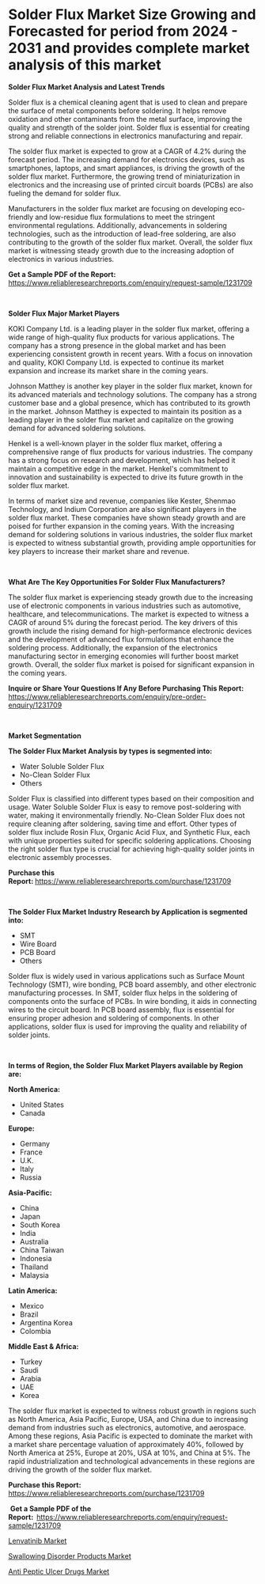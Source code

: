 <p><h1>Solder Flux Market Size Growing and Forecasted for period from 2024 - 2031 and provides complete market analysis of this market</h1></p><p><strong>Solder Flux Market Analysis and Latest Trends</strong></p>
<p><p>Solder flux is a chemical cleaning agent that is used to clean and prepare the surface of metal components before soldering. It helps remove oxidation and other contaminants from the metal surface, improving the quality and strength of the solder joint. Solder flux is essential for creating strong and reliable connections in electronics manufacturing and repair.</p><p>The solder flux market is expected to grow at a CAGR of 4.2% during the forecast period. The increasing demand for electronics devices, such as smartphones, laptops, and smart appliances, is driving the growth of the solder flux market. Furthermore, the growing trend of miniaturization in electronics and the increasing use of printed circuit boards (PCBs) are also fueling the demand for solder flux.</p><p>Manufacturers in the solder flux market are focusing on developing eco-friendly and low-residue flux formulations to meet the stringent environmental regulations. Additionally, advancements in soldering technologies, such as the introduction of lead-free soldering, are also contributing to the growth of the solder flux market. Overall, the solder flux market is witnessing steady growth due to the increasing adoption of electronics in various industries.</p></p>
<p><strong>Get a Sample PDF of the Report:&nbsp;</strong> <a href="https://www.reliableresearchreports.com/enquiry/request-sample/1231709">https://www.reliableresearchreports.com/enquiry/request-sample/1231709</a></p>
<p>&nbsp;</p>
<p><strong>Solder Flux Major Market Players</strong></p>
<p><p>KOKI Company Ltd. is a leading player in the solder flux market, offering a wide range of high-quality flux products for various applications. The company has a strong presence in the global market and has been experiencing consistent growth in recent years. With a focus on innovation and quality, KOKI Company Ltd. is expected to continue its market expansion and increase its market share in the coming years.</p><p>Johnson Matthey is another key player in the solder flux market, known for its advanced materials and technology solutions. The company has a strong customer base and a global presence, which has contributed to its growth in the market. Johnson Matthey is expected to maintain its position as a leading player in the solder flux market and capitalize on the growing demand for advanced soldering solutions.</p><p>Henkel is a well-known player in the solder flux market, offering a comprehensive range of flux products for various industries. The company has a strong focus on research and development, which has helped it maintain a competitive edge in the market. Henkel's commitment to innovation and sustainability is expected to drive its future growth in the solder flux market.</p><p>In terms of market size and revenue, companies like Kester, Shenmao Technology, and Indium Corporation are also significant players in the solder flux market. These companies have shown steady growth and are poised for further expansion in the coming years. With the increasing demand for soldering solutions in various industries, the solder flux market is expected to witness substantial growth, providing ample opportunities for key players to increase their market share and revenue.</p></p>
<p>&nbsp;</p>
<p><strong>What Are The Key Opportunities For Solder Flux Manufacturers?</strong></p>
<p><p>The solder flux market is experiencing steady growth due to the increasing use of electronic components in various industries such as automotive, healthcare, and telecommunications. The market is expected to witness a CAGR of around 5% during the forecast period. The key drivers of this growth include the rising demand for high-performance electronic devices and the development of advanced flux formulations that enhance the soldering process. Additionally, the expansion of the electronics manufacturing sector in emerging economies will further boost market growth. Overall, the solder flux market is poised for significant expansion in the coming years.</p></p>
<p><strong>Inquire or Share Your Questions If Any Before Purchasing This Report:</strong> <a href="https://www.reliableresearchreports.com/enquiry/pre-order-enquiry/1231709">https://www.reliableresearchreports.com/enquiry/pre-order-enquiry/1231709</a></p>
<p>&nbsp;</p>
<p><strong>Market Segmentation</strong></p>
<p><strong>The Solder Flux Market Analysis by types is segmented into:</strong></p>
<p><ul><li>Water Soluble Solder Flux</li><li>No-Clean Solder Flux</li><li>Others</li></ul></p>
<p><p>Solder Flux is classified into different types based on their composition and usage. Water Soluble Solder Flux is easy to remove post-soldering with water, making it environmentally friendly. No-Clean Solder Flux does not require cleaning after soldering, saving time and effort. Other types of solder flux include Rosin Flux, Organic Acid Flux, and Synthetic Flux, each with unique properties suited for specific soldering applications. Choosing the right solder flux type is crucial for achieving high-quality solder joints in electronic assembly processes.</p></p>
<p><strong>Purchase this Report:&nbsp;</strong><a href="https://www.reliableresearchreports.com/purchase/1231709">https://www.reliableresearchreports.com/purchase/1231709</a></p>
<p>&nbsp;</p>
<p><strong>The Solder Flux Market Industry Research by Application is segmented into:</strong></p>
<p><ul><li>SMT</li><li>Wire Board</li><li>PCB Board</li><li>Others</li></ul></p>
<p><p>Solder flux is widely used in various applications such as Surface Mount Technology (SMT), wire bonding, PCB board assembly, and other electronic manufacturing processes. In SMT, solder flux helps in the soldering of components onto the surface of PCBs. In wire bonding, it aids in connecting wires to the circuit board. In PCB board assembly, flux is essential for ensuring proper adhesion and soldering of components. In other applications, solder flux is used for improving the quality and reliability of solder joints.</p></p>
<p>&nbsp;</p>
<p><strong>In terms of Region, the Solder Flux Market Players available by Region are:</strong></p>
<p>
    <p> <strong> North America: </strong>
        <ul>
            <li>United States</li>
            <li>Canada</li>
        </ul>
        </p> 
    <p> <strong> Europe: </strong>
        <ul>
            <li>Germany</li>
            <li>France</li>
            <li>U.K.</li>
            <li>Italy</li>
            <li>Russia</li>
        </ul>
        </p> 
    <p> <strong> Asia-Pacific: </strong>
        <ul>
            <li>China</li>
            <li>Japan</li>
            <li>South Korea</li>
            <li>India</li>
            <li>Australia</li>
            <li>China Taiwan</li>
            <li>Indonesia</li>
            <li>Thailand</li>
            <li>Malaysia</li>
        </ul>
        </p> 
    <p> <strong> Latin America: </strong>
        <ul>
            <li>Mexico</li>
            <li>Brazil</li>
            <li>Argentina Korea</li>
            <li>Colombia</li>
        </ul>
        </p> 
    <p> <strong> Middle East & Africa: </strong>
        <ul>
            <li>Turkey</li>
            <li>Saudi</li>
            <li>Arabia</li>
            <li>UAE</li>
            <li>Korea</li>
        </ul>
    </p>
    </p>
<p><p>The solder flux market is expected to witness robust growth in regions such as North America, Asia Pacific, Europe, USA, and China due to increasing demand from industries such as electronics, automotive, and aerospace. Among these regions, Asia Pacific is expected to dominate the market with a market share percentage valuation of approximately 40%, followed by North America at 25%, Europe at 20%, USA at 10%, and China at 5%. The rapid industrialization and technological advancements in these regions are driving the growth of the solder flux market.</p></p>
<p><strong>Purchase this Report: </strong><a href="https://www.reliableresearchreports.com/purchase/1231709">https://www.reliableresearchreports.com/purchase/1231709</a></p>
<p>&nbsp;<strong>Get a Sample PDF of the Report:&nbsp;&nbsp;</strong><a href="https://www.reliableresearchreports.com/enquiry/request-sample/1231709">https://www.reliableresearchreports.com/enquiry/request-sample/1231709</a></p>
<p><strong></strong></p>
<p><p><a href="https://view.publitas.com/reportprime-1/lenvatinib-market-size-growth-outlook-from-2023-to-2030-projecting-at-markets-trends-analysis-by-application-regional-outlook-and-revenue/">Lenvatinib Market</a></p><p><a href="https://view.publitas.com/reportprime-1/swallowing-disorder-products-market-analysis-examines-its-scope-on-growth-opportunities-and-forecasted-trends-spanning-from-2023-to-2030/">Swallowing Disorder Products Market</a></p><p><a href="https://view.publitas.com/reportprime-1/anti-peptic-ulcer-drugs-market-provides-a-comprehensive-analysis-including-a-macro-overview-of-the-market-as-well-as-micro-details-such-as-market-size-and-competitive-landscape/">Anti Peptic Ulcer Drugs Market</a></p></p>
